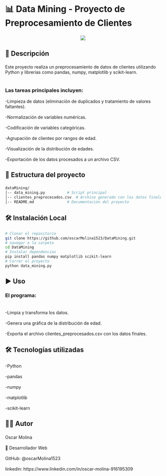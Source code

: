 <h1 align="left">📊 Data Mining - Proyecto de Preprocesamiento de Clientes</h1>

###

<div align="center">
  <img height="auto" src="https://i.ibb.co/G6s69Jp/vscode.png"  />
</div>

###

<h2 align="left">🚀 Descripción</h2>

###

<p align="left">Este proyecto realiza un preprocesamiento de datos de clientes utilizando Python y librerías como pandas, numpy, matplotlib y scikit-learn.<br><br><h3>Las tareas principales incluyen:</h3>-Limpieza de datos (eliminación de duplicados y tratamiento de valores faltantes).<br><br>-Normalización de variables numéricas.<br><br>-Codificación de variables categóricas.<br><br>-Agrupación de clientes por rangos de edad.<br><br>-Visualización de la distribución de edades.<br><br>-Exportación de los datos procesados a un archivo CSV.</p>


###

<h2 align="left">📂 Estructura del proyecto</h2>

###
```bash
dataMining/
│-- data_mining.py          # Script principal
│-- clientes_preprocesados.csv  # Archivo generado con los datos finales
│-- README.md               # Documentación del proyecto
```
###

<h2 align="left">🛠️ Instalación Local</h2>

###
```bash
# Clonar el repositorio
git clone https://github.com/oscarMolina1523/DataMining.git
# navegar a la carpeta
cd DataMining
# Instalar dependencias
pip install pandas numpy matplotlib scikit-learn
# Correr el proyecto
python data_mining.py
```
###

<h2 align="left">▶️ Uso</h2>

###
<h3>El programa:<br><br></h3>
<p align="left">-Limpia y transforma los datos.<br><br>-Genera una gráfica de la distribución de edad.<br><br>-Exporta el archivo clientes_preprocesados.csv con los datos finales.</p>

###

<h2 align="left">🛠 Tecnologías utilizadas</h2>

###

<p align="left">-Python<br><br>-pandas<br><br>-numpy<br><br>-matplotlib<br><br>-scikit-learn</p>

###

<h2 align="left">🧑‍💻 Autor</h2>

###

<p align="left">Oscar Molina<br><br>💼 Desarrollador Web<br><br>GitHub: @oscarMolina1523<br><br>linkedin: https://www.linkedin.com/in/oscar-molina-916195309</p>

###
